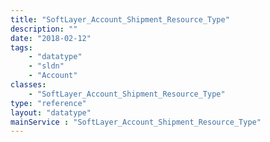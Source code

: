 ```yaml
---
title: "SoftLayer_Account_Shipment_Resource_Type"
description: ""
date: "2018-02-12"
tags:
    - "datatype"
    - "sldn"
    - "Account"
classes:
    - "SoftLayer_Account_Shipment_Resource_Type"
type: "reference"
layout: "datatype"
mainService : "SoftLayer_Account_Shipment_Resource_Type"
---
```

